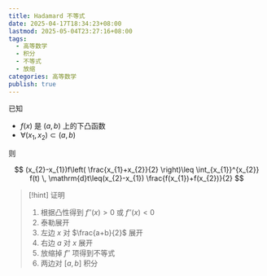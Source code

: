 ```yaml
---
title: Hadamard 不等式
date: 2025-04-17T18:34:23+08:00
lastmod: 2025-05-04T23:27:16+08:00
tags:
  - 高等数学
  - 积分
  - 不等式
  - 放缩
categories: 高等数学
publish: true
---
```


已知
- $f(x)$ 是 $(a,b)$ 上的下凸函数
- $\forall(x_{1},x_{2})\subset(a,b)$

则

$$
(x_{2}-x_{1})f\left( \frac{x_{1}+x_{2}}{2} \right)\leq \int_{x_{1}}^{x_{2}} f(t) \, \mathrm{d}t\leq(x_{2}-x_{1}) \frac{f(x_{1})+f(x_{2})}{2} 
$$

>[!hint] 证明
>1. 根据凸性得到 $f''(x)>0$ 或 $f''(x)<0$
>2. 泰勒展开
>	1. 左边 $x$ 对 $\frac{a+b}{2}$ 展开
>	2. 右边 $a$ 对 $x$ 展开
>3. 放缩掉 $f''$ 项得到不等式
>4. 两边对 $[a,b]$ 积分

